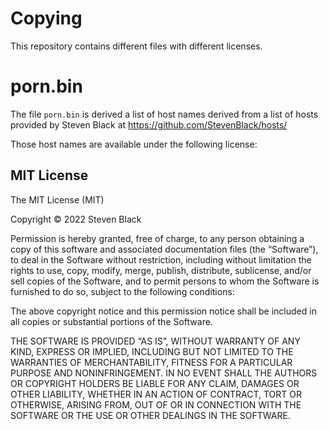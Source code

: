 # Copying

This repository contains different files with different licenses.

# porn.bin

The file `porn.bin` is derived a list of host names derived from a
list of hosts provided by Steven Black at 
https://github.com/StevenBlack/hosts/

Those host names are available under the following license:

## MIT License

The MIT License (MIT)

Copyright © 2022 Steven Black

Permission is hereby granted, free of charge, to any person obtaining a copy of
this software and associated documentation files (the “Software”), to deal in
the Software without restriction, including without limitation the rights to
use, copy, modify, merge, publish, distribute, sublicense, and/or sell copies
of the Software, and to permit persons to whom the Software is furnished to do
so, subject to the following conditions:

The above copyright notice and this permission notice shall be included in all
copies or substantial portions of the Software.

THE SOFTWARE IS PROVIDED “AS IS”, WITHOUT WARRANTY OF ANY KIND, EXPRESS OR
IMPLIED, INCLUDING BUT NOT LIMITED TO THE WARRANTIES OF MERCHANTABILITY, FITNESS
FOR A PARTICULAR PURPOSE AND NONINFRINGEMENT. IN NO EVENT SHALL THE AUTHORS OR
COPYRIGHT HOLDERS BE LIABLE FOR ANY CLAIM, DAMAGES OR OTHER LIABILITY, WHETHER
IN AN ACTION OF CONTRACT, TORT OR OTHERWISE, ARISING FROM, OUT OF OR IN
CONNECTION WITH THE SOFTWARE OR THE USE OR OTHER DEALINGS IN THE SOFTWARE.

